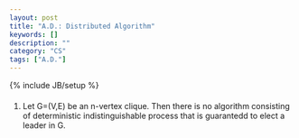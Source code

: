 ```yaml
---
layout: post
title: "A.D.: Distributed Algorithm"
keywords: []
description: ""
category: "CS"
tags: ["A.D."]
---
```

{% include JB/setup %}


####
1. Let G=(V,E) be an n-vertex clique. Then there is no algorithm consisting of
   deterministic indistinguishable process that is guarantedd to elect a leader
   in G.


